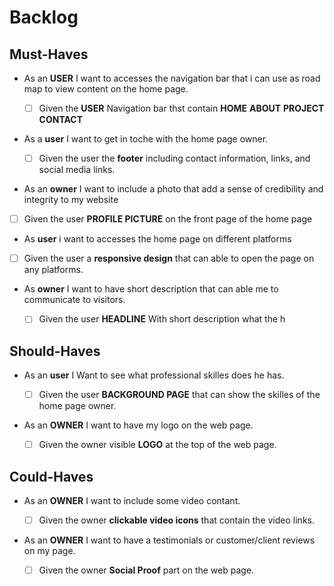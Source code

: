 # Backlog

## Must-Haves

- As an **USER** I want to accesses the navigation bar that i can use as road map to view content on the home page. 
 
  - [ ] Given the **USER** Navigation bar thst contain **HOME** **ABOUT** **PROJECT**  **CONTACT** 
   
- As a **user** I want to get in toche with the home page owner.

  - [ ] Given the user the **footer** including contact information, links, and social media links.   
 
- As an **owner** I want to include a photo that add a sense of credibility and integrity to my website

 -  [ ] Given the user **PROFILE PICTURE** on the front page of the home page

-  As **user** i want to accesses the home page on different platforms

 - [ ] Given the user a **responsive design** that can able to open the page on any platforms.

- As **owner** I want to have short description that can able me to communicate to visitors.

  - [ ] Given the user **HEADLINE**  With short description what the h
   
## Should-Haves

- As an **user** I Want to see what professional skilles does he has.
 
  - [ ] Given the user **BACKGROUND PAGE** that can show the skilles of the home page owner.
  
- As an **OWNER** I want to have my logo on the web page.  

  - [ ] Given the owner visible **LOGO** at the top of the web page.

## Could-Haves

- As an **OWNER** I want to include some video contant. 
 
  - [ ] Given the owner **clickable video icons** that contain the video links.
  
- As an **OWNER** I want to have a testimonials or customer/client reviews on my page.  

   - [ ] Given the owner **Social Proof** part on the web page.

   
